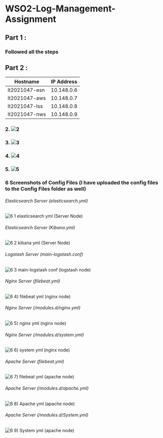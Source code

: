 # WSO2-Log-Management-Assignment


## Part 1 :

### Followed all the steps 

## Part 2 :


| Hostname      | IP Address    |
| ------------- | ------------- |
| lt2021047-esn | 10.148.0.6    |
| lt2021047-aws | 10.148.0.7    |
| lt2021047-lss | 10.148.0.8    |
| lt2021047-nws | 10.148.0.9    |

### 2. ![2](https://user-images.githubusercontent.com/75664650/132390464-93fc4e1b-be8f-4b97-9b66-13d49271c6fb.png)

### 3. ![3](https://user-images.githubusercontent.com/75664650/132390477-9ead679e-f84e-41d2-87e4-9679567addf6.png)

### 4. ![4](https://user-images.githubusercontent.com/75664650/132390493-e01fd59b-b6eb-4f79-ae29-040c7d48f213.png)

### 5. ![5](https://user-images.githubusercontent.com/75664650/132390504-583ab650-4757-4980-abe7-b86275824195.png)

### 6 Screenshots of Config Files (I have uploaded the config files to the Config Files folder as well)

###### Elasticsearch Server (elasticsearch.yml)
![6 1 elasticsearch yml (Server Node)](https://user-images.githubusercontent.com/75664650/132390632-71b595ae-f454-432f-8602-6ecebc53892b.PNG)

###### Elasticsearch Server (Kibana.yml)
![6 2 kibana yml (Server Node)](https://user-images.githubusercontent.com/75664650/132390659-8576e619-85e5-4ff2-a090-05c41f351eb0.PNG)

###### Logstash Server (main-logstash.conf)
![6 3 main-logstash conf (logstash node)](https://user-images.githubusercontent.com/75664650/132390731-14813f92-f7fa-4f6a-9de7-68a73ba27cb6.PNG)

###### Nginx Server (filebeat.yml)
![6 4) filebeat yml (nginx node)](https://user-images.githubusercontent.com/75664650/132390776-3cbbf91a-55f5-447d-8f2f-c2123081e2d8.PNG)

###### Nginx Server (/modules.d/nginx.yml)
![6 5) nginx yml (nginx node)](https://user-images.githubusercontent.com/75664650/132390825-7d22d9e7-f3e0-4ce3-bf6f-ce74df17a68e.PNG)

###### Nginx Server (/modules.d/system.yml)
![6 6) system yml (nginx node)](https://user-images.githubusercontent.com/75664650/132390859-953758b9-579c-4caf-b941-45200d55ba90.PNG)

###### Apache Server (filebeat.yml)
![6 7) filebeat yml (apache node)](https://user-images.githubusercontent.com/75664650/132390870-6d3740e7-6987-4c80-b190-1bcc1b972479.PNG)

###### Apache Server (/modules.d/apache.yml)
![6 8) Apache yml (apache node)](https://user-images.githubusercontent.com/75664650/132390889-a536e0a4-4b92-419f-8e9e-64600c5453be.PNG)

###### Apache Server (/modules.d/System.yml)
![6 9) System yml (apache node)](https://user-images.githubusercontent.com/75664650/132390935-a7aae404-4915-4520-8db0-4f9f9739ac68.PNG)





















